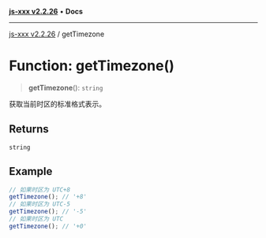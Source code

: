 [**js-xxx v2.2.26**](../README.md) • **Docs**

***

[js-xxx v2.2.26](../README.md) / getTimezone

# Function: getTimezone()

> **getTimezone**(): `string`

获取当前时区的标准格式表示。

## Returns

`string`

## Example

```ts
// 如果时区为 UTC+8
getTimezone(); // '+8'
// 如果时区为 UTC-5
getTimezone(); // '-5'
// 如果时区为 UTC
getTimezone(); // '+0'
```
